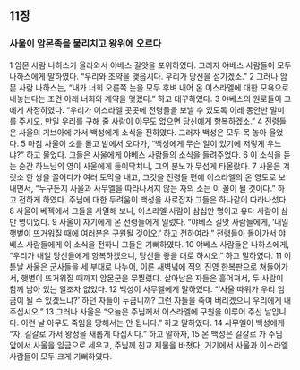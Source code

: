 ## 11장
### 사울이 암몬족을 물리치고 왕위에 오르다
1 암몬 사람 나하스가 올라와서 야베스 길앗을 포위하였다. 그러자 야베스 사람들이 모두 나하스에게 말하였다. “우리와 조약을 맺읍시다. 우리가 당신을 섬기겠소.”
2 그러나 암몬 사람 나하스는, “내가 너희 오른쪽 눈을 모두 후벼 내어 온 이스라엘에 대한 모욕으로 내놓는다는 조건 아래 너희와 계약을 맺겠다.” 하고 대꾸하였다.
3 야베스의 원로들이 그에게 사정하였다. “우리가 이스라엘 곳곳에 전령들을 보낼 수 있도록 이레 동안만 말미를 주시오. 만일 우리를 구해 줄 사람이 아무도 없으면 당신에게 항복하겠소.”
4 전령들은 사울의 기브아에 가서 백성에게 소식을 전하였다. 그러자 백성은 모두 목 놓아 울었다.
5 마침 사울이 소를 몰고 밭에서 오다가, “백성에게 무슨 일이 있기에 저렇게 우느냐?” 하고 물었다. 그들은 사울에게 야베스 사람들의 소식을 들려주었다.
6 이 소식을 듣는 순간 하느님의 영이 사울에게 들이닥치니, 그의 분노가 무섭게 타올랐다.
7 사울은 겨릿소 한 쌍을 끌어다가 여러 토막을 내고, 그것을 전령들 편에 이스라엘의 온 영토로 보내면서, “누구든지 사울과 사무엘을 따라나서지 않는 자의 소는 이 꼴이 될 것이다.” 하고 전하게 하였다. 주님에 대한 두려움이 백성을 사로잡자 그들은 하나같이 따라나섰다.
8 사울이 베젝에서 그들을 사열해 보니, 이스라엘 사람이 삼십만 명이고 유다 사람이 삼만 명이었다.
9 사울이 자기에게 온 전령들에게 일렀다. “야베스 길앗 사람들에게, ‘내일 햇볕이 뜨거워질 때에 여러분은 구원될 것이오.’ 하고 전하여라.” 전령들이 돌아가서 야베스 사람들에게 이 소식을 전하니 그들은 기뻐하였다.
10 야베스 사람들은 나하스에게, “우리가 내일 당신들에게 항복하겠으니, 당신들 좋을 대로 하시오.” 하고 말하였다.
11 이튿날 사울은 군사들을 세 부대로 나누어, 이른 새벽녘에 적의 진영 한복판으로 쳐들어가서, 햇볕이 뜨거워질 때까지 암몬군을 무찔렀다. 살아남은 자들은 흩어져서, 두 사람이 함께 남아 있는 일조차 없었다.
12 백성이 사무엘에게 말하였다. “‘사울 따위가 우리 임금이 될 수 있겠느냐?’ 하던 자들이 누굽니까? 그런 자들을 죽여 버리겠으니 우리에게 내주십시오.”
13 그러나 사울은 “오늘은 주님께서 이스라엘에 구원을 이루어 주신 날입니다. 이런 날 아무도 죽임을 당해서는 안 됩니다.” 하고 말하였다.
14 사무엘이 백성에게 “자, 길갈로 가서 왕정을 새롭게 다집시다.” 하고 말하자,
15 온 백성은 길갈로 가 주님 앞에서 사울을 임금으로 세우고, 주님께 친교 제물을 바쳤다. 거기에서 사울과 이스라엘 사람들이 모두 크게 기뻐하였다.
